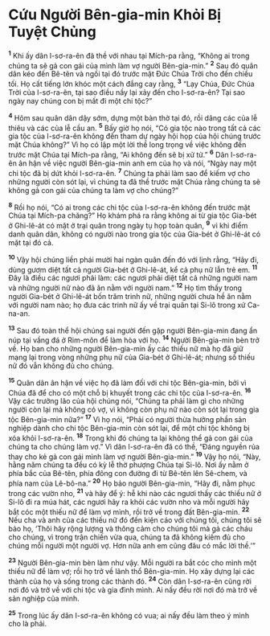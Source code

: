 # Cứu Người Bên-gia-min Khỏi Bị Tuyệt Chủng
<sup><b>1</b></sup> Khi ấy dân I-sơ-ra-ên đã thề với nhau tại Mích-pa rằng, “Không ai trong chúng ta sẽ gả con gái của mình làm vợ người Bên-gia-min.” <sup><b>2</b></sup> Sau đó quân dân kéo đến Bê-tên và ngồi tại đó trước mặt Ðức Chúa Trời cho đến chiều tối. Họ cất tiếng lớn khóc một cách đắng cay rằng, <sup><b>3</b></sup> “Lạy Chúa, Ðức Chúa Trời của I-sơ-ra-ên, tại sao điều nầy lại xảy đến cho I-sơ-ra-ên? Tại sao ngày nay chúng con bị mất đi một chi tộc?”

<sup><b>4</b></sup> Hôm sau quân dân dậy sớm, dựng một bàn thờ tại đó, rồi dâng các của lễ thiêu và các của lễ cầu an. <sup><b>5</b></sup> Bấy giờ họ nói, “Có gia tộc nào trong tất cả các gia tộc của I-sơ-ra-ên không đến tham dự ngày hội họp của hội chúng trước mặt Chúa không?” Vì họ có lập một lời thề long trọng về việc không đến trước mặt Chúa tại Mích-pa rằng, “Ai không đến sẽ bị xử tử.” <sup><b>6</b></sup> Dân I-sơ-ra-ên ân hận về việc người Bên-gia-min anh em của họ và nói, “Ngày nay một chi tộc đã bị dứt khỏi I-sơ-ra-ên. <sup><b>7</b></sup> Chúng ta phải làm sao để kiếm vợ cho những người còn sót lại, vì chúng ta đã thề trước mặt Chúa rằng chúng ta sẽ không gả con gái của chúng ta làm vợ cho chúng?”

<sup><b>8</b></sup> Rồi họ nói, “Có ai trong các chi tộc của I-sơ-ra-ên không đến trước mặt Chúa tại Mích-pa chăng?” Họ khám phá ra rằng không ai từ gia tộc Gia-bét ở Ghi-lê-át có mặt ở trại quân trong ngày tụ họp toàn quân, <sup><b>9</b></sup> vì khi điểm danh quân dân, không có người nào trong gia tộc của Gia-bét ở Ghi-lê-át có mặt tại đó cả.

<sup><b>10</b></sup> Vậy hội chúng liền phái mười hai ngàn quân đến đó với lịnh rằng, “Hãy đi, dùng gươm diệt tất cả người Gia-bét ở Ghi-lê-át, kể cả phụ nữ lẫn trẻ em. <sup><b>11</b></sup> Ðây là điều các ngươi phải làm: các ngươi phải diệt tất cả những người nam và những người nữ nào đã ăn nằm với người nam.” <sup><b>12</b></sup> Họ tìm thấy trong người Gia-bét ở Ghi-lê-át bốn trăm trinh nữ, những người chưa hề ăn nằm với người nam nào; họ đưa các trinh nữ ấy về trại quân tại Si-lô trong xứ Ca-na-an.

<sup><b>13</b></sup> Sau đó toàn thể hội chúng sai người đến gặp người Bên-gia-min đang ẩn núp tại vầng đá ở Rim-môn để làm hòa với họ. <sup><b>14</b></sup> Người Bên-gia-min bèn trở về. Họ ban cho những người Bên-gia-min ấy các thiếu nữ mà họ đã giữ mạng lại trong vòng những phụ nữ của Gia-bét ở Ghi-lê-át; nhưng số thiếu nữ đó vẫn không đủ cho chúng.

<sup><b>15</b></sup> Quân dân ân hận về việc họ đã làm đối với chi tộc Bên-gia-min, bởi vì Chúa đã để cho có một chỗ bị khuyết trong các chi tộc của I-sơ-ra-ên. <sup><b>16</b></sup> Vậy các trưởng lão của hội chúng nói, “Chúng ta phải làm gì cho những người còn lại mà không có vợ, vì không còn phụ nữ nào còn sót lại trong gia tộc Bên-gia-min nữa?” <sup><b>17</b></sup> Vì họ nói, “Phải có người thừa hưởng phần sản nghiệp dành cho chi tộc Bên-gia-min còn sót lại, để một chi tộc không bị xóa khỏi I-sơ-ra-ên. <sup><b>18</b></sup> Trong khi đó chúng ta lại không thể gả con gái của chúng ta cho chúng làm vợ.” Vì dân I-sơ-ra-ên đã có thề, “Ðáng nguyền rủa thay cho kẻ gả con gái mình làm vợ người Bên-gia-min.” <sup><b>19</b></sup> Vậy họ nói, “Này, hằng năm chúng ta đều có kỳ lễ thờ phượng Chúa tại Si-lô. Nơi ấy nằm ở phía bắc của Bê-tên, phía đông con đường đi từ Bê-tên lên Sê-chem, và phía nam của Lê-bô-na.” <sup><b>20</b></sup> Họ bảo người Bên-gia-min, “Hãy đi, nằm phục trong các vườn nho, <sup><b>21</b></sup> và hãy để ý: hễ khi nào các ngươi thấy các thiếu nữ ở Si-lô đi ra múa hát, các ngươi hãy ra khỏi các vườn nho và mỗi người hãy bắt cóc một thiếu nữ để làm vợ mình, rồi trở về trong đất Bên-gia-min. <sup><b>22</b></sup> Nếu cha và anh của các thiếu nữ đó đến kiện cáo với chúng tôi, chúng tôi sẽ bảo họ, ‘Thôi hãy rộng lượng và thông cảm cho chúng tôi mà gả các cháu cho chúng, vì trong trận chiến vừa qua, chúng ta đã không kiếm đủ cho chúng mỗi người một người vợ. Hơn nữa anh em cũng đâu có mắc lời thề.’”

<sup><b>23</b></sup> Người Bên-gia-min bèn làm như vậy. Mỗi người ra bắt cóc cho mình một thiếu nữ để làm vợ; rồi họ trở về lãnh thổ Bên-gia-min. Họ xây dựng lại các thành của họ và sống trong các thành đó. <sup><b>24</b></sup> Còn dân I-sơ-ra-ên cũng rời nơi đó và trở về với chi tộc và gia đình mình. Ai nấy đều rời nơi đó mà trở về sản nghiệp của mình.

<sup><b>25</b></sup> Trong lúc ấy dân I-sơ-ra-ên không có vua; ai nấy đều làm theo ý mình cho là phải.

